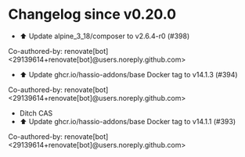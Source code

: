 # Changelog since v0.20.0
- ⬆️ Update alpine_3_18/composer to v2.6.4-r0 (#398)

Co-authored-by: renovate[bot] <29139614+renovate[bot]@users.noreply.github.com> 
- ⬆️ Update ghcr.io/hassio-addons/base Docker tag to v14.1.3 (#394)

Co-authored-by: renovate[bot] <29139614+renovate[bot]@users.noreply.github.com> 
- Ditch CAS 
- ⬆️ Update ghcr.io/hassio-addons/base Docker tag to v14.1.1 (#393)

Co-authored-by: renovate[bot] <29139614+renovate[bot]@users.noreply.github.com> 
